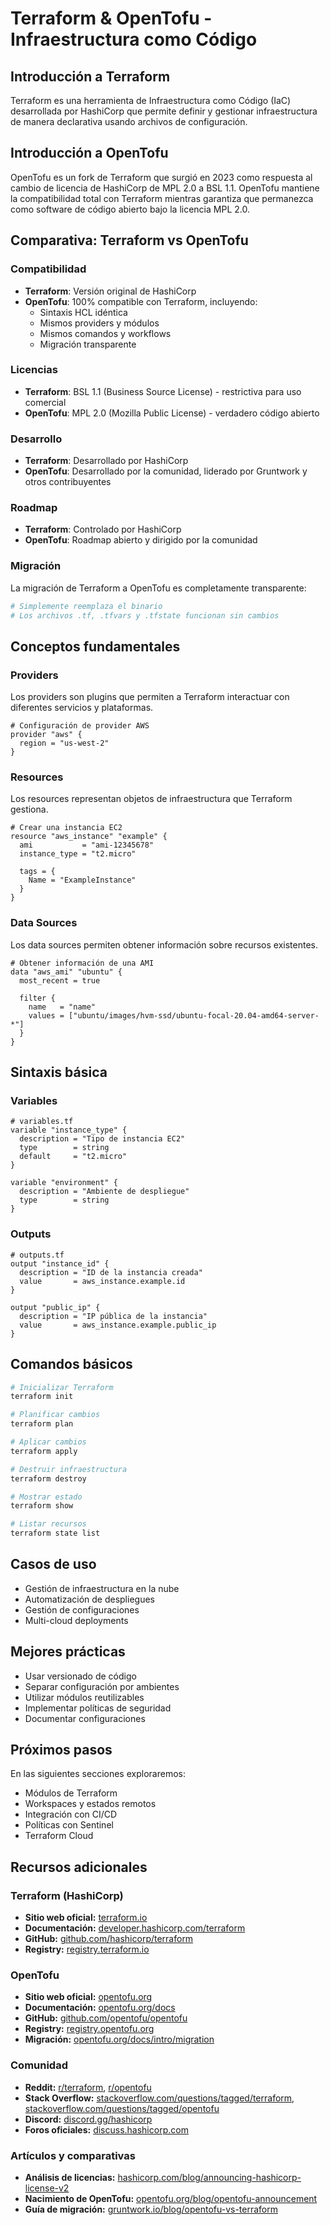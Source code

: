# Terraform & OpenTofu - Infraestructura como Código

## Introducción a Terraform

Terraform es una herramienta de Infraestructura como Código (IaC) desarrollada por HashiCorp que permite definir y gestionar infraestructura de manera declarativa usando archivos de configuración.

## Introducción a OpenTofu

OpenTofu es un fork de Terraform que surgió en 2023 como respuesta al cambio de licencia de HashiCorp de MPL 2.0 a BSL 1.1. OpenTofu mantiene la compatibilidad total con Terraform mientras garantiza que permanezca como software de código abierto bajo la licencia MPL 2.0.

## Comparativa: Terraform vs OpenTofu

### Compatibilidad
- **Terraform**: Versión original de HashiCorp
- **OpenTofu**: 100% compatible con Terraform, incluyendo:
  - Sintaxis HCL idéntica
  - Mismos providers y módulos
  - Mismos comandos y workflows
  - Migración transparente

### Licencias
- **Terraform**: BSL 1.1 (Business Source License) - restrictiva para uso comercial
- **OpenTofu**: MPL 2.0 (Mozilla Public License) - verdadero código abierto

### Desarrollo
- **Terraform**: Desarrollado por HashiCorp
- **OpenTofu**: Desarrollado por la comunidad, liderado por Gruntwork y otros contribuyentes

### Roadmap
- **Terraform**: Controlado por HashiCorp
- **OpenTofu**: Roadmap abierto y dirigido por la comunidad

### Migración
La migración de Terraform a OpenTofu es completamente transparente:
```bash
# Simplemente reemplaza el binario
# Los archivos .tf, .tfvars y .tfstate funcionan sin cambios
```

## Conceptos fundamentales

### Providers
Los providers son plugins que permiten a Terraform interactuar con diferentes servicios y plataformas.

```hcl
# Configuración de provider AWS
provider "aws" {
  region = "us-west-2"
}
```

### Resources
Los resources representan objetos de infraestructura que Terraform gestiona.

```hcl
# Crear una instancia EC2
resource "aws_instance" "example" {
  ami           = "ami-12345678"
  instance_type = "t2.micro"
  
  tags = {
    Name = "ExampleInstance"
  }
}
```

### Data Sources
Los data sources permiten obtener información sobre recursos existentes.

```hcl
# Obtener información de una AMI
data "aws_ami" "ubuntu" {
  most_recent = true
  
  filter {
    name   = "name"
    values = ["ubuntu/images/hvm-ssd/ubuntu-focal-20.04-amd64-server-*"]
  }
}
```

## Sintaxis básica

### Variables
```hcl
# variables.tf
variable "instance_type" {
  description = "Tipo de instancia EC2"
  type        = string
  default     = "t2.micro"
}

variable "environment" {
  description = "Ambiente de despliegue"
  type        = string
}
```

### Outputs
```hcl
# outputs.tf
output "instance_id" {
  description = "ID de la instancia creada"
  value       = aws_instance.example.id
}

output "public_ip" {
  description = "IP pública de la instancia"
  value       = aws_instance.example.public_ip
}
```

## Comandos básicos

```bash
# Inicializar Terraform
terraform init

# Planificar cambios
terraform plan

# Aplicar cambios
terraform apply

# Destruir infraestructura
terraform destroy

# Mostrar estado
terraform show

# Listar recursos
terraform state list
```

## Casos de uso

- Gestión de infraestructura en la nube
- Automatización de despliegues
- Gestión de configuraciones
- Multi-cloud deployments

## Mejores prácticas

- Usar versionado de código
- Separar configuración por ambientes
- Utilizar módulos reutilizables
- Implementar políticas de seguridad
- Documentar configuraciones

## Próximos pasos

En las siguientes secciones exploraremos:
- Módulos de Terraform
- Workspaces y estados remotos
- Integración con CI/CD
- Políticas con Sentinel
- Terraform Cloud

## Recursos adicionales

### Terraform (HashiCorp)
- **Sitio web oficial:** [terraform.io](https://www.terraform.io/)
- **Documentación:** [developer.hashicorp.com/terraform](https://developer.hashicorp.com/terraform)
- **GitHub:** [github.com/hashicorp/terraform](https://github.com/hashicorp/terraform)
- **Registry:** [registry.terraform.io](https://registry.terraform.io/)

### OpenTofu
- **Sitio web oficial:** [opentofu.org](https://opentofu.org/)
- **Documentación:** [opentofu.org/docs](https://opentofu.org/docs)
- **GitHub:** [github.com/opentofu/opentofu](https://github.com/opentofu/opentofu)
- **Registry:** [registry.opentofu.org](https://registry.opentofu.org/)
- **Migración:** [opentofu.org/docs/intro/migration](https://opentofu.org/docs/intro/migration)

### Comunidad
- **Reddit:** [r/terraform](https://www.reddit.com/r/terraform/), [r/opentofu](https://www.reddit.com/r/opentofu/)
- **Stack Overflow:** [stackoverflow.com/questions/tagged/terraform](https://stackoverflow.com/questions/tagged/terraform), [stackoverflow.com/questions/tagged/opentofu](https://stackoverflow.com/questions/tagged/opentofu)
- **Discord:** [discord.gg/hashicorp](https://discord.gg/hashicorp)
- **Foros oficiales:** [discuss.hashicorp.com](https://discuss.hashicorp.com/)

### Artículos y comparativas
- **Análisis de licencias:** [hashicorp.com/blog/announcing-hashicorp-license-v2](https://www.hashicorp.com/blog/announcing-hashicorp-license-v2)
- **Nacimiento de OpenTofu:** [opentofu.org/blog/opentofu-announcement](https://opentofu.org/blog/opentofu-announcement)
- **Guía de migración:** [gruntwork.io/blog/opentofu-vs-terraform](https://gruntwork.io/blog/opentofu-vs-terraform)

